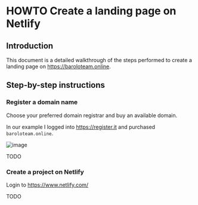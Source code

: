 # HOWTO Create a landing page on Netlify

## Introduction

This document is a detailed walkthrough of the steps performed to create a landing page on <https://baroloteam.online>.

## Step-by-step instructions

### Register a domain name

Choose your preferred domain registrar and buy an available domain.

In our example I logged into <https://register.it> and purchased `baroloteam.online`.

![image](https://github.com/B-AROL-O/ARNEIS/assets/75182/33bfb7f4-a414-4374-b22e-bf176a9bb3a2)

TODO

### Create a project on Netlify

Login to <https://www.netlify.com/>

TODO

<!-- EOF -->